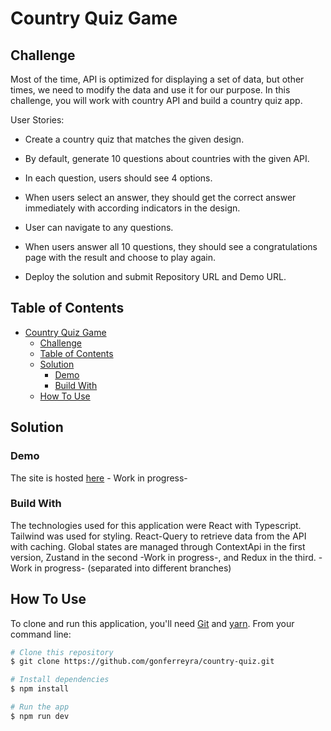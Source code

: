 # Country Quiz Game

## Challenge

Most of the time, API is optimized for displaying a set of data, but other times, we need to modify the data and use it for our purpose. In this challenge, you will work with country API and build a country quiz app.

User Stories:

- Create a country quiz that matches the given design.

- By default, generate 10 questions about countries with the given API.

- In each question, users should see 4 options.

- When users select an answer, they should get the correct answer immediately with according indicators in the design.

- User can navigate to any questions.

- When users answer all 10 questions, they should see a congratulations page with the result and choose to play again.

- Deploy the solution and submit Repository URL and Demo URL.

## Table of Contents

- [Country Quiz Game](#country-quiz-game)
  - [Challenge](#challenge)
  - [Table of Contents](#table-of-contents)
  - [Solution](#solution)
    - [Demo](#demo)
    - [Build With](#build-with)
  - [How To Use](#how-to-use)

## Solution

### Demo

The site is hosted [here](***) - Work in progress-

### Build With

The technologies used for this application were React with Typescript. Tailwind was used for styling. React-Query to retrieve data from the API with caching.
Global states are managed through ContextApi in the first version, Zustand in the second -Work in progress-, and Redux in the third. -Work in progress- (separated into different branches)

## How To Use

To clone and run this application, you'll need [Git](https://git-scm.com) and [yarn](https://yarnpkg.com/). From your command line:

```bash
# Clone this repository
$ git clone https://github.com/gonferreyra/country-quiz.git

# Install dependencies
$ npm install

# Run the app
$ npm run dev
```

